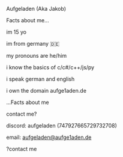 Aufgeladen (Aka Jakob)


Facts about me...

im 15 yo

im from germany 🇩🇪

my pronouns are he/him

i know the basics of c/c#/c++/js/py

i speak german and english

i own the domain aufge1aden.de

...Facts about me


contact me?

discord: aufgeladen (747927665729732708)

email: aufgeladen@aufge1aden.de

?contact me
